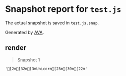 # Snapshot report for `test.js`

The actual snapshot is saved in `test.js.snap`.

Generated by [AVA](https://ava.li).

## render

> Snapshot 1

    '[2m[32m[3mUnicorn[23m[39m[22m'
